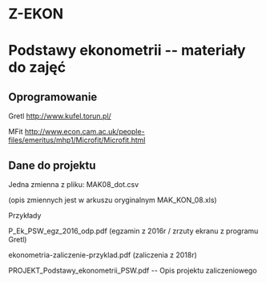 # Z-EKON

Podstawy ekonometrii -- materiały do zajęć
===========

Oprogramowanie 
--------------

Gretl http://www.kufel.torun.pl/

MFit http://www.econ.cam.ac.uk/people-files/emeritus/mhp1/Microfit/Microfit.html

Dane do projektu
-----------------
Jedna zmienna z pliku: MAK08_dot.csv

(opis zmiennych jest w arkuszu oryginalnym MAK_KON_08.xls)

Przykłady

P_Ek_PSW_egz_2016_odp.pdf (egzamin z 2016r / zrzuty ekranu z programu Gretl)

ekonometria-zaliczenie-przyklad.pdf (zaliczenia z 2018r)

PROJEKT_Podstawy_ekonometrii_PSW.pdf -- Opis projektu zaliczeniowego


